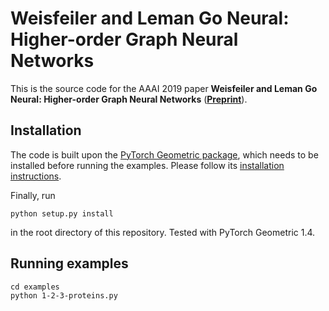 # Weisfeiler and Leman Go Neural: Higher-order Graph Neural Networks

This is the source code for the AAAI 2019 paper **Weisfeiler and Leman Go Neural: Higher-order Graph Neural Networks** (**[Preprint](https://arxiv.org/abs/1810.02244)**).

## Installation

The code is built upon the [PyTorch Geometric package](https://github.com/rusty1s/pytorch_geometric), which needs to be installed before running the examples.
Please follow its [installation instructions](https://pytorch-geometric.readthedocs.io/en/latest/notes/installation.html).

Finally, run

```
python setup.py install
```

in the root directory of this repository. Tested with PyTorch Geometric 1.4.

## Running examples

```
cd examples
python 1-2-3-proteins.py
```
